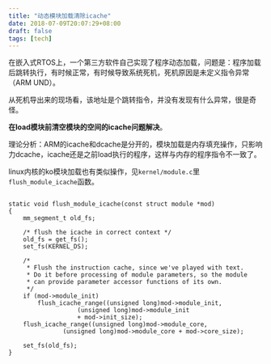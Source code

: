```yaml
---
title: "动态模块加载清除icache"
date: 2018-07-09T20:07:29+08:00
draft: false
tags: [tech]
---
```


在嵌入式RTOS上，一个第三方软件自己实现了程序动态加载，问题是：程序加载后跳转执行，有时候正常，有时候导致系统死机，死机原因是未定义指令异常（ARM UND）。

<!--more-->

从死机导出来的现场看，该地址是个跳转指令，并没有发现有什么异常，很是奇怪。

**在load模块前清空模块的空间的icache问题解决**。

理论分析：ARM的icache和dcache是分开的，模块加载是内存填充操作，只影响力dcache，icache还是之前load执行的程序，这样与内存的程序指令不一致了。

linux内核的ko模块加载也有类似操作，见`kernel/module.c`里`flush_module_icache`函数。

```

static void flush_module_icache(const struct module *mod)
{
	mm_segment_t old_fs;

	/* flush the icache in correct context */
	old_fs = get_fs();
	set_fs(KERNEL_DS);

	/*
	 * Flush the instruction cache, since we've played with text.
	 * Do it before processing of module parameters, so the module
	 * can provide parameter accessor functions of its own.
	 */
	if (mod->module_init)
		flush_icache_range((unsigned long)mod->module_init,
				   (unsigned long)mod->module_init
				   + mod->init_size);
	flush_icache_range((unsigned long)mod->module_core,
			   (unsigned long)mod->module_core + mod->core_size);

	set_fs(old_fs);
}

```


